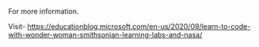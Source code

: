 For more information.

Visit- https://educationblog.microsoft.com/en-us/2020/09/learn-to-code-with-wonder-woman-smithsonian-learning-labs-and-nasa/
